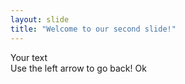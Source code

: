 ```yaml
---
layout: slide  
title: "Welcome to our second slide!"
---
```

Your text  
Use the left arrow to go back! Ok
